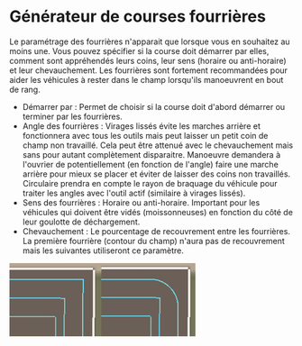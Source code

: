 # Générateur de courses fourrières


Le paramétrage des fourrières n'apparait que lorsque vous en souhaitez au moins une.
Vous pouvez spécifier si la course doit démarrer par elles, comment sont appréhendés leurs coins, leur sens (horaire ou anti-horaire) et leur chevauchement.
Les fourrières sont fortement recommandées pour aider les véhicules à rester dans le champ lorsqu'ils manoeuvrent en bout de rang.



- Démarrer par : Permet de choisir si la course doit d'abord démarrer ou terminer par les fourrières.
- Angle des fourrières : Virages lissés évite les marches arrière et fonctionnera avec tous les outils mais peut laisser un petit coin de champ non travaillé.
Cela peut être attenué avec le chevauchement mais sans pour autant complètement disparaitre. Manoeuvre demandera à l'ouvrier de potentiellement (en fonction de l'angle) faire une marche arrière pour mieux se placer et éviter de laisser des coins non travaillés. Circulaire prendra en compte le rayon de braquage du véhicule pour traiter les angles avec l'outil actif (similaire à virages lissés).
- Sens des fourrières : Horaire ou anti-horaire. Important pour les véhicules qui doivent être vidés (moissonneuses) en fonction du côté de leur goulotte de déchargement.
- Chevauchement : Le pourcentage de recouvrement entre les fourrières. La première fourrière (contour du champ) n'aura pas de recouvrement mais les suivantes utiliseront ce paramètre.


![Image](assets/images/sharproundcorner_0_0_330_130.png)

